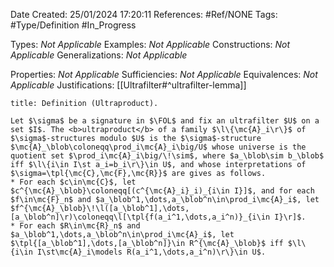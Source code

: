 <div class="topSpace"></div>

Date Created: 25/01/2024 17:20:11
References: #Ref/NONE
Tags: #Type/Definition #In_Progress

Types: <i>Not Applicable</i>
Examples: <i>Not Applicable</i>
Constructions: <i>Not Applicable</i>
Generalizations: <i>Not Applicable</i>

Properties: <i>Not Applicable</i>
Sufficiencies: <i>Not Applicable</i>
Equivalences: <i>Not Applicable</i>
Justifications: [[Ultrafilter#^ultrafilter-lemma]]

``` ad-Definition
title: Definition (Ultraproduct).

Let $\sigma$ be a signature in $\FOL$ and fix an ultrafilter $U$ on a set $I$. The <b>ultraproduct</b> of a family $\l\{\mc{A}_i\r\}$ of $\sigma$-structures modulo $U$ is the $\sigma$-structure $\mc{A}_\blob\coloneqq\prod_i\mc{A}_i\big/U$ whose universe is the quotient set $\prod_i\mc{A}_i\big/\!\sim$, where $a_\blob\sim b_\blob$ iff $\l\{i\in I\st a_i=b_i\r\}\in U$, and whose interpretations of $\sigma=\tpl{\mc{C},\mc{F},\mc{R}}$ are gives as follows.
* For each $c\in\mc{C}$, let $c^{\mc{A}_\blob}\coloneqq[(c^{\mc{A}_i}_i)_{i\in I}]$, and for each $f\in\mc{F}_n$ and $a_\blob^1,\dots,a_\blob^n\in\prod_i\mc{A}_i$, let $f^{\mc{A}_\blob}\!\l([a_\blob^1],\dots,[a_\blob^n]\r)\coloneqq\l[\tpl{f(a_i^1,\dots,a_i^n)}_{i\in I}\r]$.
* For each $R\in\mc{R}_n$ and $a_\blob^1,\dots,a_\blob^n\in\prod_i\mc{A}_i$, let $\tpl{[a_\blob^1],\dots,[a_\blob^n]}\in R^{\mc{A}_\blob}$ iff $\l\{i\in I\st\mc{A}_i\models R(a_i^1,\dots,a_i^n)\r\}\in U$.

```
